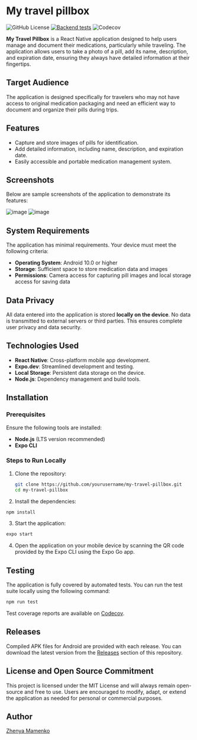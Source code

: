 # My travel pillbox
![GitHub License](https://img.shields.io/github/license/zhenya-mamenko/my-pillbox)
[![Backend tests](https://github.com/zhenya-mamenko/my-pillbox/actions/workflows/jest.yml/badge.svg)](https://github.com/zhenya-mamenko/my-pillbox/actions/workflows/jest.yml)
![Codecov](https://img.shields.io/codecov/c/github/zhenya-mamenko/my-pillbox)

**My Travel Pillbox** is a React Native application designed to help users manage and document their medications, particularly while traveling. The application allows users to take a photo of a pill, add its name, description, and expiration date, ensuring they always have detailed information at their fingertips.

## Target Audience

The application is designed specifically for travelers who may not have access to original medication packaging and need an efficient way to document and organize their pills during trips.

## Features

- Capture and store images of pills for identification.
- Add detailed information, including name, description, and expiration date.
- Easily accessible and portable medication management system.

## Screenshots

Below are sample screenshots of the application to demonstrate its features:

![image](https://github.com/user-attachments/assets/a7ec9390-9ff6-4b47-b799-4d9a52d9b904) ![image](https://github.com/user-attachments/assets/c2b888ed-a033-4712-99e5-9334ebf7ac14)

## System Requirements

The application has minimal requirements. Your device must meet the following criteria:

- **Operating System**: Android 10.0 or higher
- **Storage**: Sufficient space to store medication data and images
- **Permissions**: Camera access for capturing pill images and local storage access for saving data

## Data Privacy

All data entered into the application is stored **locally on the device**. No data is transmitted to external servers or third parties. This ensures complete user privacy and data security.

## Technologies Used

- **React Native**: Cross-platform mobile app development.
- **Expo.dev**: Streamlined development and testing.
- **Local Storage**: Persistent data storage on the device.
- **Node.js**: Dependency management and build tools.

## Installation

### Prerequisites

Ensure the following tools are installed:

- **Node.js** (LTS version recommended)
- **Expo CLI**

### Steps to Run Locally

1. Clone the repository:
   ```bash
   git clone https://github.com/yourusername/my-travel-pillbox.git
   cd my-travel-pillbox
   ```
2. Install the dependencies:
  ```bash
  npm install
  ```
3. Start the application:
  ```bash
  expo start
  ```
4. Open the application on your mobile device by scanning the QR code provided by the Expo CLI using the Expo Go app.

## Testing

The application is fully covered by automated tests. You can run the test suite locally using the following command:

```bash
npm run test
```

Test coverage reports are available on [Codecov](https://app.codecov.io/gh/zhenya-mamenko/my-pillbox/tree/main).

## Releases

Compiled APK files for Android are provided with each release. You can download the latest version from the [Releases](https://github.com/zhenya-mamenko/my-pillbox/releases) section of this repository.

## License and Open Source Commitment

This project is licensed under the MIT License and will always remain open-source and free to use. Users are encouraged to modify, adapt, or extend the application as needed for personal or commercial purposes.

## Author

[Zhenya Mamenko](https://github.com/zhenya-mamenko/my-pillbox)
